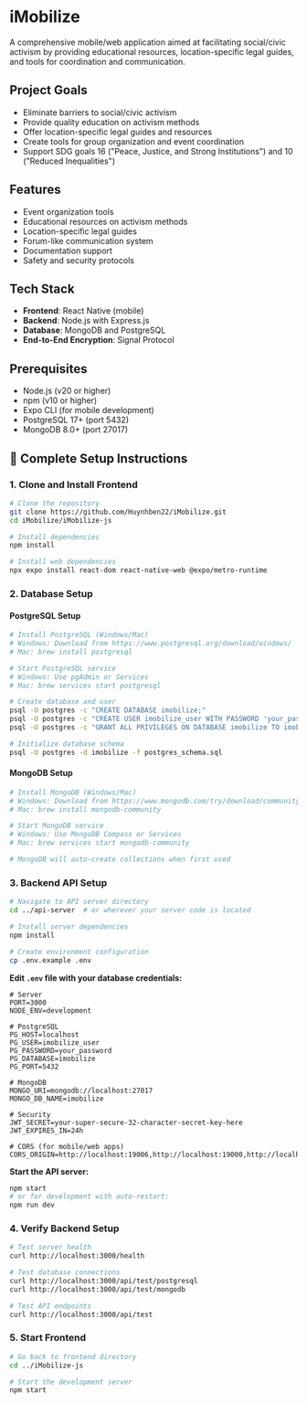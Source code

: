 # iMobilize

A comprehensive mobile/web application aimed at facilitating social/civic activism by providing educational resources, location-specific legal guides, and tools for coordination and communication.

## Project Goals

- Eliminate barriers to social/civic activism
- Provide quality education on activism methods
- Offer location-specific legal guides and resources
- Create tools for group organization and event coordination
- Support SDG goals 16 ("Peace, Justice, and Strong Institutions") and 10 ("Reduced Inequalities")

## Features

- Event organization tools
- Educational resources on activism methods
- Location-specific legal guides
- Forum-like communication system
- Documentation support
- Safety and security protocols

## Tech Stack

- **Frontend**: React Native (mobile)
- **Backend**: Node.js with Express.js
- **Database**: MongoDB and PostgreSQL
- **End-to-End Encryption**: Signal Protocol

## Prerequisites

- Node.js (v20 or higher)
- npm (v10 or higher)
- Expo CLI (for mobile development)
- PostgreSQL 17+ (port 5432)
- MongoDB 8.0+ (port 27017)

## 🚀 Complete Setup Instructions

### 1. Clone and Install Frontend

```bash
# Clone the repository
git clone https://github.com/Huynhben22/iMobilize.git
cd iMobilize/iMobilize-js

# Install dependencies
npm install

# Install web dependencies
npx expo install react-dom react-native-web @expo/metro-runtime
```

### 2. Database Setup

#### PostgreSQL Setup
```bash
# Install PostgreSQL (Windows/Mac)
# Windows: Download from https://www.postgresql.org/download/windows/
# Mac: brew install postgresql

# Start PostgreSQL service
# Windows: Use pgAdmin or Services
# Mac: brew services start postgresql

# Create database and user
psql -U postgres -c "CREATE DATABASE imobilize;"
psql -U postgres -c "CREATE USER imobilize_user WITH PASSWORD 'your_password';"
psql -U postgres -c "GRANT ALL PRIVILEGES ON DATABASE imobilize TO imobilize_user;"

# Initialize database schema
psql -U postgres -d imobilize -f postgres_schema.sql
```

#### MongoDB Setup
```bash
# Install MongoDB (Windows/Mac)
# Windows: Download from https://www.mongodb.com/try/download/community
# Mac: brew install mongodb-community

# Start MongoDB service
# Windows: Use MongoDB Compass or Services
# Mac: brew services start mongodb-community

# MongoDB will auto-create collections when first used
```

### 3. Backend API Setup

```bash
# Navigate to API server directory
cd ../api-server  # or wherever your server code is located

# Install server dependencies
npm install

# Create environment configuration
cp .env.example .env
```

**Edit `.env` file with your database credentials:**
```env
# Server
PORT=3000
NODE_ENV=development

# PostgreSQL
PG_HOST=localhost
PG_USER=imobilize_user
PG_PASSWORD=your_password
PG_DATABASE=imobilize
PG_PORT=5432

# MongoDB
MONGO_URI=mongodb://localhost:27017
MONGO_DB_NAME=imobilize

# Security
JWT_SECRET=your-super-secure-32-character-secret-key-here
JWT_EXPIRES_IN=24h

# CORS (for mobile/web apps)
CORS_ORIGIN=http://localhost:19006,http://localhost:19000,http://localhost:3001
```

**Start the API server:**
```bash
npm start
# or for development with auto-restart:
npm run dev
```

### 4. Verify Backend Setup

```bash
# Test server health
curl http://localhost:3000/health

# Test database connections
curl http://localhost:3000/api/test/postgresql
curl http://localhost:3000/api/test/mongodb

# Test API endpoints
curl http://localhost:3000/api/test
```

### 5. Start Frontend

```bash
# Go back to frontend directory
cd ../iMobilize-js

# Start the development server
npm start
```